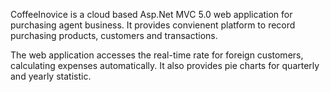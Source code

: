 CoffeeInovice is a cloud based Asp.Net MVC 5.0 web application for purchasing agent business. It provides convienent platform to record purchasing products, customers and transactions.

The web application accesses the real-time rate for foreign customers, calculating expenses automatically. It also provides pie charts for quarterly and yearly statistic.


